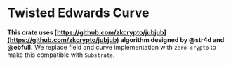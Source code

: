 # Twisted Edwards Curve

**This crate uses [https://github.com/zkcrypto/jubjub](https://github.com/zkcrypto/jubjub) algorithm designed by @str4d and @ebfull.**
We replace field and curve implementation with `zero-crypto` to make this compatible with `Substrate`.
